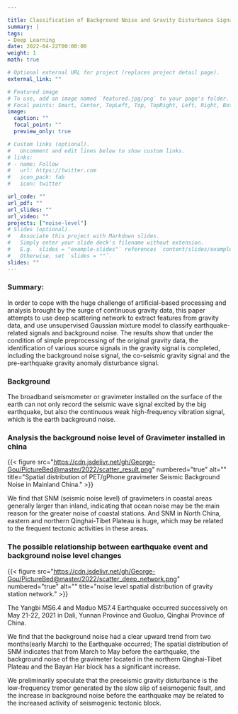 ```yaml
---

title: Classification of Background Noise and Gravity Disturbance Signals 
summary: |
tags:
- Deep Learning
date: 2022-04-22T00:00:00
weight: 1
math: true

# Optional external URL for project (replaces project detail page).
external_link: ""

# Featured image
# To use, add an image named `featured.jpg/png` to your page's folder.
# Focal points: Smart, Center, TopLeft, Top, TopRight, Left, Right, BottomLeft, Bottom, BottomRight.
image:
  caption: ""
  focal_point: ""
  preview_only: true

# Custom links (optional).
#   Uncomment and edit lines below to show custom links.
# links:
# - name: Follow
#   url: https://twitter.com
#   icon_pack: fab
#   icon: twitter

url_code: ""
url_pdf: ""
url_slides: ""
url_video: ""
projects: ["noise-level"]
# Slides (optional).
#   Associate this project with Markdown slides.
#   Simply enter your slide deck's filename without extension.
#   E.g. `slides = "example-slides"` references `content/slides/example-slides.md`.
#   Otherwise, set `slides = ""`.
slides: ""
---
```

### Summary:
In order to cope with the huge challenge of artificial-based processing and analysis brought by the surge of continuous gravity data, this paper attempts to use deep scattering network to extract features from gravity data, and use unsupervised Gaussian mixture model to classify earthquake-related signals and background noise. The results show that under the condition of simple preprocessing of the original gravity data, the identification of various source signals in the gravity signal is completed, including the background noise signal, the co-seismic gravity signal and the pre-earthquake gravity anomaly disturbance signal.

### Background
The broadband seismometer or gravimeter installed on the surface of the earth can not only record the seismic wave signal excited by the big earthquake, but also the continuous weak high-frequency vibration signal, which is the earth background noise.

### Analysis the background noise level of Gravimeter installed in china

{{< figure src="https://cdn.jsdelivr.net/gh/George-Gou/PictureBed@master/2022/scatter_result.png" numbered="true" alt="" title="Spatial distribution of PET/gPhone gravimeter Seismic Background Noise in Mainland China." >}}

We find that SNM (seismic noise level)  of gravimeters in coastal areas generally larger than inland, indicating that ocean noise may be the main reason for the greater noise of coastal stations. And SNM in North China, eastern and northern Qinghai-Tibet Plateau is huge, which may be related to the frequent tectonic activities in these areas.

### The possible relationship between earthquake event and background noise level changes

{{< figure src="https://cdn.jsdelivr.net/gh/George-Gou/PictureBed@master/2022/scatter_deep_network.png" numbered="true" alt="" title="noise level spatial distribution of gravity station network." >}}

The Yangbi MS6.4 and Maduo MS7.4 Earthquake occurred successively on May 21-22, 2021 in Dali, Yunnan Province and Guoluo, Qinghai Province of China. 

We find that  the background noise had a clear upward trend from two months(early March) to the Earthquake occurred; The spatial distribution of SNM indicates that from March to May before the earthquake, the background noise of the gravimeter located in the northern Qinghai-Tibet Plateau and the Bayan Har block has a significant increase. 

We preliminarily speculate that the preseismic gravity disturbance is the low-frequency tremor generated by the slow slip of seismogenic fault, and the increase in background noise before the earthquake may be related to the increased activity of seismogenic tectonic block. 




